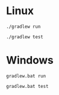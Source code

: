 # Linux

```
./gradlew run
```

```
./gradlew test
```

# Windows

```
gradlew.bat run
```

```
gradlew.bat test
```
